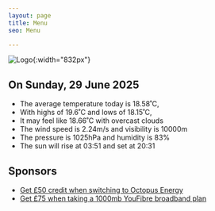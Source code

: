 ```yaml
---
layout: page
title: Menu
seo: Menu

---
```


![Logo](/images/logo.jpg){:width="832px"}

<!-- weather_marker starts -->
## On Sunday, 29 June 2025

- The average temperature today is 18.58˚C,
- With highs of 19.6˚C and lows of 18.15˚C,
- It may feel like 18.66˚C with overcast clouds
- The wind speed is 2.24m/s and visibility is 10000m
- The pressure is 1025hPa and humidity is 83%
- The sun will rise at 03:51 and set at 20:31

<!-- weather_marker ends -->

## Sponsors

- [Get £50 credit when switching to Octopus Energy](https://bit.ly/3oD1nnS)
- [Get £75 when taking a 1000mb YouFibre broadband plan](https://aklam.io/91zWhU?)
